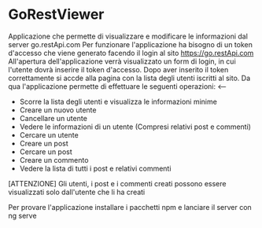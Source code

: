 # GoRestViewer

Applicazione che permette di visualizzare e modificare le informazioni dal server go.restApi.com
Per funzionare l'applicazione ha bisogno di un token d'accesso che viene generato facendo il login al sito https://go.restApi.com
All'apertura dell'applicazione verrà visualizzato un form di login, in cui l'utente dovrà inserire il token d'accesso.
Dopo aver inserito il token correttamente si accde alla pagina con la lista degli utenti iscritti al sito.
Da qua l'applicazione permette di effettuare le seguenti operazioni: <--
- Scorre la lista degli utenti e visualizza le informazioni minime
- Creare un nuovo utente
- Cancellare un utente
- Vedere le informazioni di un utente (Compresi relativi post e commenti)
- Cercare un utente
- Creare un post
- Cercare un post
- Creare un commento
- Vedere la lista di tutti i post e relativi commenti

[ATTENZIONE]
Gli utenti, i post e i commenti creati possono essere visualizzati solo dall'utente che li ha creati


Per provare l'applicazione installare i pacchetti npm e lanciare il server con ng serve
